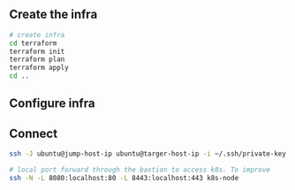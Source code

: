 
## Create the infra

```bash
# create infra
cd terraform
terraform init
terraform plan
terraform apply
cd ..

```

## Configure infra


## Connect

```bash
ssh -J ubuntu@jump-host-ip ubuntu@targer-host-ip -i ~/.ssh/private-key

# local port forward through the bastion to access k8s. To improve
ssh -N -L 8080:localhost:80 -L 8443:localhost:443 k8s-node
```